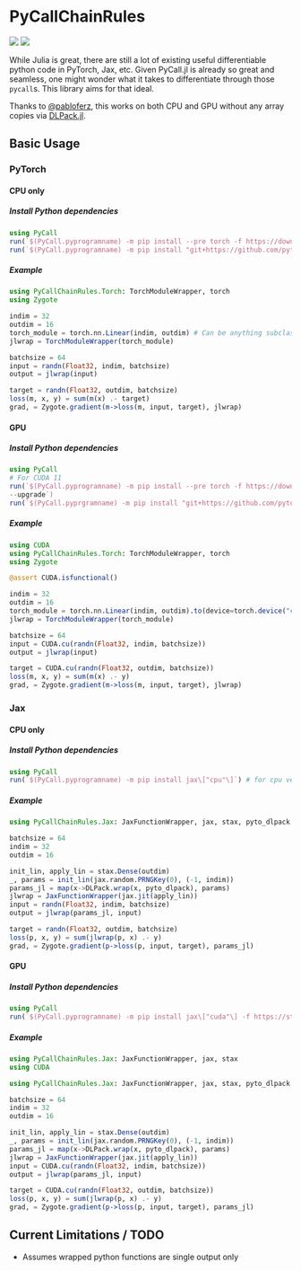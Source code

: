 # PyCallChainRules

[![](https://img.shields.io/badge/docs-stable-blue.svg)](https://rejuvyesh.github.io/PyCallChainRules.jl/stable)
[![](https://img.shields.io/badge/docs-dev-blue.svg)](https://rejuvyesh.github.io/PyCallChainRules.jl/dev)

While Julia is great, there are still a lot of existing useful differentiable python code in PyTorch, Jax, etc. Given PyCall.jl is already so great and seamless, one might wonder what it takes to differentiate through those `pycall`s. This library aims for that ideal.

Thanks to [@pabloferz](https://github.cim/pabloferz), this works on both CPU and GPU without any array copies via [DLPack.jl](https://github.com/pabloferz/DLPack.jl).

## Basic Usage


### PyTorch

#### CPU only

##### Install Python dependencies

```julia
using PyCall
run(`$(PyCall.pyprogramname) -m pip install --pre torch -f https://download.pytorch.org/whl/nightly/cpu/torch_nightly.html --upgrade`)
run(`$(PyCall.pyprogramname) -m pip install "git+https://github.com/pytorch/functorch.git"`)
```

##### Example

```julia
using PyCallChainRules.Torch: TorchModuleWrapper, torch
using Zygote

indim = 32
outdim = 16
torch_module = torch.nn.Linear(indim, outdim) # Can be anything subclassing torch.nn.Module
jlwrap = TorchModuleWrapper(torch_module)

batchsize = 64
input = randn(Float32, indim, batchsize)
output = jlwrap(input)

target = randn(Float32, outdim, batchsize)
loss(m, x, y) = sum(m(x) .- target)
grad, = Zygote.gradient(m->loss(m, input, target), jlwrap)
```

#### GPU

##### Install Python dependencies

```julia
using PyCall
# For CUDA 11
run(`$(PyCall.pyprogramname) -m pip install --pre torch -f https://download.pytorch.org/whl/nightly/cu111/torch_nightly.html 
--upgrade`)
run(`$(PyCall.pyprgramname) -m pip install "git+https://github.com/pytorch/functorch.git"`)
```

##### Example

```julia
using CUDA
using PyCallChainRules.Torch: TorchModuleWrapper, torch
using Zygote

@assert CUDA.isfunctional()

indim = 32
outdim = 16
torch_module = torch.nn.Linear(indim, outdim).to(device=torch.device("cuda:0")) # Can be anything subclassing torch.nn.Module
jlwrap = TorchModuleWrapper(torch_module)

batchsize = 64
input = CUDA.cu(randn(Float32, indim, batchsize))
output = jlwrap(input)

target = CUDA.cu(randn(Float32, outdim, batchsize))
loss(m, x, y) = sum(m(x) .- y)
grad, = Zygote.gradient(m->loss(m, input, target), jlwrap)
```


### Jax

#### CPU only 

##### Install Python dependencies
```julia
using PyCall
run(`$(PyCall.pyprogramname) -m pip install jax\["cpu"\]`) # for cpu version
```

##### Example
```julia
using PyCallChainRules.Jax: JaxFunctionWrapper, jax, stax, pyto_dlpack

batchsize = 64
indim = 32
outdim = 16

init_lin, apply_lin = stax.Dense(outdim)
_, params = init_lin(jax.random.PRNGKey(0), (-1, indim))
params_jl = map(x->DLPack.wrap(x, pyto_dlpack), params)
jlwrap = JaxFunctionWrapper(jax.jit(apply_lin))
input = randn(Float32, indim, batchsize)
output = jlwrap(params_jl, input)

target = randn(Float32, outdim, batchsize)
loss(p, x, y) = sum(jlwrap(p, x) .- y)
grad, = Zygote.gradient(p->loss(p, input, target), params_jl)
```

#### GPU

##### Install Python dependencies
```julia
using PyCall
run(`$(PyCall.pyprogramname) -m pip install jax\["cuda"\] -f https://storage.googleapis.com/jax-releases/jax_releases.html`)
```

##### Example
```julia
using PyCallChainRules.Jax: JaxFunctionWrapper, jax, stax
using CUDA

using PyCallChainRules.Jax: JaxFunctionWrapper, jax, stax, pyto_dlpack

batchsize = 64
indim = 32
outdim = 16

init_lin, apply_lin = stax.Dense(outdim)
_, params = init_lin(jax.random.PRNGKey(0), (-1, indim))
params_jl = map(x->DLPack.wrap(x, pyto_dlpack), params)
jlwrap = JaxFunctionWrapper(jax.jit(apply_lin))
input = CUDA.cu(randn(Float32, indim, batchsize))
output = jlwrap(params_jl, input)

target = CUDA.cu(randn(Float32, outdim, batchsize))
loss(p, x, y) = sum(jlwrap(p, x) .- y)
grad, = Zygote.gradient(p->loss(p, input, target), params_jl)
```


## Current Limitations / TODO

- Assumes wrapped python functions are single output only

